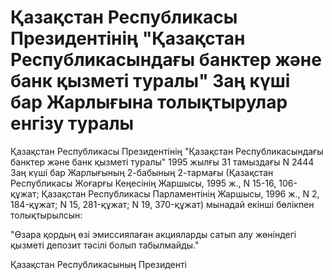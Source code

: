 # Қазақстан Республикасы Президентiнiң "Қазақстан Республикасындағы банктер және банк қызметi туралы" Заң күшi бар Жарлығына толықтырулар енгiзу туралы

Қазақстан Республикасы Президентiнiң "Қазақстан Республикасындағы банктер және банк қызметi туралы" 1995 жылғы 31 тамыздағы N 2444 Заң күшi бар Жарлығының 2-бабының 2-тармағы (Қазақстан Республикасы Жоғарғы Кеңесiнiң Жаршысы, 1995 ж., N 15-16, 106-құжат; Қазақстан Республикасы Парламентiнiң Жаршысы, 1996 ж., N 2, 184-құжат; N 15, 281-құжат; N 19, 370-құжат) мынадай екiншi бөлiкпен толықтырылсын:

"Өзара қордың өзi эмиссиялаған акцияларды сатып алу жөнiндегi қызметi депозит тәсiлi болып табылмайды."

Қазақстан Республикасының Президентi

